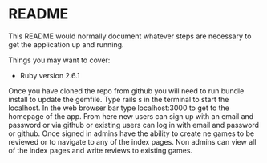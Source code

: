 # README

This README would normally document whatever steps are necessary to get the
application up and running.

Things you may want to cover:

* Ruby version 2.6.1

Once you have cloned the repo from github you will need to run bundle install to update the gemfile.
Type rails s in the terminal to start the localhost. 
In the web browser bar type localhost:3000 to get to the homepage of the app.
From here new users can sign up with an email and password or via github or existing users can log in with email and password or github.
Once signed in admins have the ability to create ne games to be reviewed or to navigate to any of the index pages.
Non admins can view all of the index pages and write reviews to existing games.
